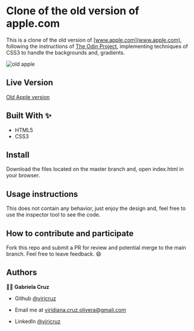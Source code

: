 # Clone of the old version of apple.com
This is a clone of the old version of [www.apple.com](www.apple.com), following the instructions of [The Odin Project](https://www.theodinproject.com/courses/html-and-css/lessons/building-with-backgrounds-and-gradients), implementing techniques of CSS3 to handle the backgrounds and, gradients.

<p> 
<img src="https://i.imgur.com/9I1ouMn.png" alt="old apple" />
</p>

## Live Version
[Old Apple version](https://viricruz.github.io/OldApple/)

## Built With ✨

- HTML5
- CSS3

## Install
Download the files located on the master branch and, open index.html in your browser.

## Usage instructions
This does not contain any behavior, just enjoy the design and, feel free to use the inspector tool to see the code.

## How to contribute and participate
Fork this repo and submit a PR for review and potential merge to the main branch. Feel free to leave feedback. :smile:


## Authors

👨‍💻 **Gabriela Cruz**

- Github [@viricruz](https://github.com/ViriCruz/)

- Email me at viridiana.cruz.olivera@gmail.com

- LinkedIn [@viricruz](https://www.linkedin.com/in/viricruz/)

